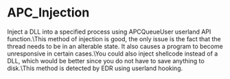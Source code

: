 # APC_Injection
Inject a DLL into a specified process using APCQueueUser userland API function.\This method of injection is good, the only issue is the fact that the thread needs to be in an alterable state. It also causes a program to become unresponsive in certain cases.\\You could also inject shellcode instead of a DLL, which would be better since you do not have to save anything to disk.\\This method is detected by EDR using userland hooking.
